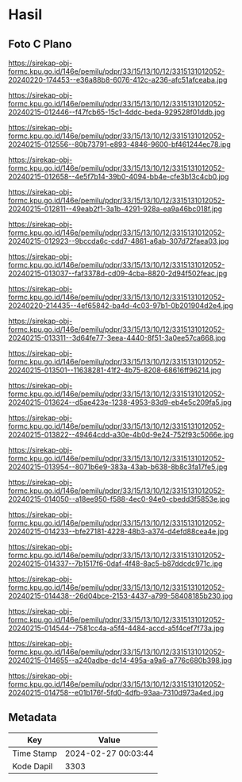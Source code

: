 # Hasil

## Foto C Plano

https://sirekap-obj-formc.kpu.go.id/146e/pemilu/pdpr/33/15/13/10/12/3315131012052-20240220-174453--e36a88b8-6076-412c-a236-afc51afceaba.jpg

https://sirekap-obj-formc.kpu.go.id/146e/pemilu/pdpr/33/15/13/10/12/3315131012052-20240215-012446--f47fcb65-15c1-4ddc-beda-929528f01ddb.jpg

https://sirekap-obj-formc.kpu.go.id/146e/pemilu/pdpr/33/15/13/10/12/3315131012052-20240215-012556--80b73791-e893-4846-9600-bf461244ec78.jpg

https://sirekap-obj-formc.kpu.go.id/146e/pemilu/pdpr/33/15/13/10/12/3315131012052-20240215-012658--4e5f7b14-39b0-4094-bb4e-cfe3b13c4cb0.jpg

https://sirekap-obj-formc.kpu.go.id/146e/pemilu/pdpr/33/15/13/10/12/3315131012052-20240215-012811--49eab2f1-3a1b-4291-928a-ea9a46bc018f.jpg

https://sirekap-obj-formc.kpu.go.id/146e/pemilu/pdpr/33/15/13/10/12/3315131012052-20240215-012923--9bccda6c-cdd7-4861-a6ab-307d72faea03.jpg

https://sirekap-obj-formc.kpu.go.id/146e/pemilu/pdpr/33/15/13/10/12/3315131012052-20240215-013037--faf3378d-cd09-4cba-8820-2d94f502feac.jpg

https://sirekap-obj-formc.kpu.go.id/146e/pemilu/pdpr/33/15/13/10/12/3315131012052-20240220-214435--4ef65842-ba4d-4c03-97b1-0b201904d2e4.jpg

https://sirekap-obj-formc.kpu.go.id/146e/pemilu/pdpr/33/15/13/10/12/3315131012052-20240215-013311--3d64fe77-3eea-4440-8f51-3a0ee57ca668.jpg

https://sirekap-obj-formc.kpu.go.id/146e/pemilu/pdpr/33/15/13/10/12/3315131012052-20240215-013501--11638281-41f2-4b75-8208-68616ff96214.jpg

https://sirekap-obj-formc.kpu.go.id/146e/pemilu/pdpr/33/15/13/10/12/3315131012052-20240215-013624--d5ae423e-1238-4953-83d9-eb4e5c209fa5.jpg

https://sirekap-obj-formc.kpu.go.id/146e/pemilu/pdpr/33/15/13/10/12/3315131012052-20240215-013822--49464cdd-a30e-4b0d-9e24-752f93c5066e.jpg

https://sirekap-obj-formc.kpu.go.id/146e/pemilu/pdpr/33/15/13/10/12/3315131012052-20240215-013954--8071b6e9-383a-43ab-b638-8b8c3fa17fe5.jpg

https://sirekap-obj-formc.kpu.go.id/146e/pemilu/pdpr/33/15/13/10/12/3315131012052-20240215-014050--a18ee950-f588-4ec0-94e0-cbedd3f5853e.jpg

https://sirekap-obj-formc.kpu.go.id/146e/pemilu/pdpr/33/15/13/10/12/3315131012052-20240215-014233--bfe27181-4228-48b3-a374-d4efd88cea4e.jpg

https://sirekap-obj-formc.kpu.go.id/146e/pemilu/pdpr/33/15/13/10/12/3315131012052-20240215-014337--7b1517f6-0daf-4f48-8ac5-b87ddcdc971c.jpg

https://sirekap-obj-formc.kpu.go.id/146e/pemilu/pdpr/33/15/13/10/12/3315131012052-20240215-014438--26d04bce-2153-4437-a799-58408185b230.jpg

https://sirekap-obj-formc.kpu.go.id/146e/pemilu/pdpr/33/15/13/10/12/3315131012052-20240215-014544--7581cc4a-a5f4-4484-accd-a5f4cef7f73a.jpg

https://sirekap-obj-formc.kpu.go.id/146e/pemilu/pdpr/33/15/13/10/12/3315131012052-20240215-014655--a240adbe-dc14-495a-a9a6-a776c680b398.jpg

https://sirekap-obj-formc.kpu.go.id/146e/pemilu/pdpr/33/15/13/10/12/3315131012052-20240215-014758--e01b176f-5fd0-4dfb-93aa-7310d973a4ed.jpg


## Metadata

| Key        | Value               |
| ---------- | ------------------- |
| Time Stamp | 2024-02-27 00:03:44 |
| Kode Dapil | 3303                |



